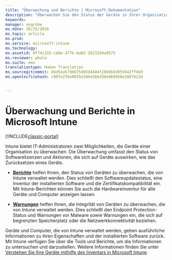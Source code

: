 ```yaml
---
title: "Überwachung und Berichte | Microsoft-Dokumentation"
description: "Überwachen Sie den Status der Geräte in Ihrer Organisation, indem Sie Intune-Überwachung und -Berichte verwenden."
keywords: 
manager: angrobe
ms.date: 10/25/2016
ms.topic: article
ms.prod: 
ms.service: microsoft-intune
ms.technology: 
ms.assetid: 0f7dc155-cb8e-477b-ba02-2623194a9575
ms.reviewer: pbala
ms.suite: ems
translationtype: Human Translation
ms.sourcegitcommit: b6d5ea579b675d85d4404f289db83055642ffddd
ms.openlocfilehash: c90fe2fbe0655e34be5bbd38e969928e288f613d


---
```


# <a name="monitoring-and-reports-with-microsoft-intune"></a>Überwachung und Berichte in Microsoft Intune

[!INCLUDE[classic-portal](../includes/classic-portal.md)]

Intune bietet IT-Administratoren zwei Möglichkeiten, die Geräte einer Organisation zu überwachen. Die Überwachung umfasst den Status von Softwarelizenzen und Aktionen, die sich auf Geräte auswirken, wie das Zurücksetzen eines Geräts.

-   **[Berichte](../deploy-use/understand-microsoft-intune-operations-by-using-reports.md)** helfen Ihnen, den Status von Geräten zu überwachen, die von Intune verwaltet werden. Dies schließt den Softwareupdatestatus, eine Inventur der installierten Software und die Zertifikatskompatibilität ein.
     Mit Intune-Berichten können Sie auch die Hardwareinventur für alle Geräte und Computer anzeigen lassen.

-   **[Warnungen](../deploy-use/get-notified-by-alerts.md)** helfen Ihnen, die Integrität von Geräten zu überwachen, die von Intune verwaltet werden. Dies schließt den Endpoint Protection-Status und Warnungen vor Malware sowie Warnungen ein, die sich auf begrenzten Speicherplatz oder die Netzwerkkonnektivität beziehen.

Geräte und Computer, die von Intune verwaltet werden, geben ausführliche Informationen zu ihren Eigenschaften und der installierten Software zurück. Mit Intune verfügen Sie über die Tools und Berichte, um die Informationen zu untersuchen und darzustellen. Weitere Informationen finden Sie unter [Verstehen Sie Ihre Geräte mithilfe des Inventars in Microsoft Intune](../deploy-use/understand-your-devices-with-inventory-in-microsoft-intune.md).



<!--HONumber=Dec16_HO2-->


